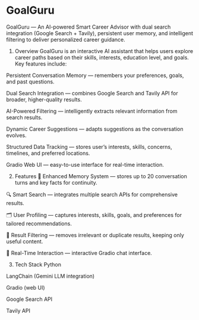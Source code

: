 # GoalGuru
GoalGuru — An AI-powered Smart Career Advisor with dual search integration (Google Search + Tavily), persistent user memory, and intelligent filtering to deliver personalized career guidance.

1. Overview
GoalGuru is an interactive AI assistant that helps users explore career paths based on their skills, interests, education level, and goals.
Key features include:

Persistent Conversation Memory — remembers your preferences, goals, and past questions.

Dual Search Integration — combines Google Search and Tavily API for broader, higher-quality results.

AI-Powered Filtering — intelligently extracts relevant information from search results.

Dynamic Career Suggestions — adapts suggestions as the conversation evolves.

Structured Data Tracking — stores user’s interests, skills, concerns, timelines, and preferred locations.

Gradio Web UI — easy-to-use interface for real-time interaction.

2. Features
🧠 Enhanced Memory System — stores up to 20 conversation turns and key facts for continuity.

🔍 Smart Search — integrates multiple search APIs for comprehensive results.

🗂 User Profiling — captures interests, skills, goals, and preferences for tailored recommendations.

🧹 Result Filtering — removes irrelevant or duplicate results, keeping only useful content.

💬 Real-Time Interaction — interactive Gradio chat interface.

3. Tech Stack
Python

LangChain (Gemini LLM integration)

Gradio (web UI)

Google Search API

Tavily API
